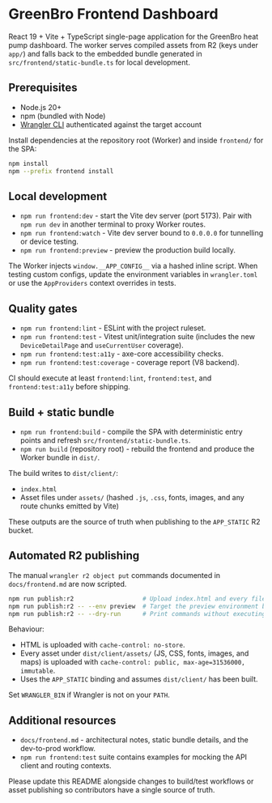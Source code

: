 # GreenBro Frontend Dashboard

React 19 + Vite + TypeScript single-page application for the GreenBro heat pump dashboard. The worker serves compiled assets from R2 (keys under `app/`) and falls back to the embedded bundle generated in `src/frontend/static-bundle.ts` for local development.

## Prerequisites

- Node.js 20+
- npm (bundled with Node)
- [Wrangler CLI](https://developers.cloudflare.com/workers/wrangler/install-and-update/) authenticated against the target account

Install dependencies at the repository root (Worker) and inside `frontend/` for the SPA:

```bash
npm install
npm --prefix frontend install
```

## Local development

- `npm run frontend:dev` - start the Vite dev server (port 5173). Pair with `npm run dev` in another terminal to proxy Worker routes.
- `npm run frontend:watch` - Vite dev server bound to `0.0.0.0` for tunnelling or device testing.
- `npm run frontend:preview` - preview the production build locally.

The Worker injects `window.__APP_CONFIG__` via a hashed inline script. When testing custom configs, update the environment variables in `wrangler.toml` or use the `AppProviders` context overrides in tests.

## Quality gates

- `npm run frontend:lint` - ESLint with the project ruleset.
- `npm run frontend:test` - Vitest unit/integration suite (includes the new `DeviceDetailPage` and `useCurrentUser` coverage).
- `npm run frontend:test:a11y` - axe-core accessibility checks.
- `npm run frontend:test:coverage` - coverage report (V8 backend).

CI should execute at least `frontend:lint`, `frontend:test`, and `frontend:test:a11y` before shipping.

## Build + static bundle

- `npm run frontend:build` - compile the SPA with deterministic entry points and refresh `src/frontend/static-bundle.ts`.
- `npm run build` (repository root) - rebuild the frontend and produce the Worker bundle in `dist/`.

The build writes to `dist/client/`:

- `index.html`
- Asset files under `assets/` (hashed `.js`, `.css`, fonts, images, and any route chunks emitted by Vite)

These outputs are the source of truth when publishing to the `APP_STATIC` R2 bucket.

## Automated R2 publishing

The manual `wrangler r2 object put` commands documented in `docs/frontend.md` are now scripted.

```bash
npm run publish:r2                   # Upload index.html and every file in dist/client/assets/
npm run publish:r2 -- --env preview  # Target the preview environment binding
npm run publish:r2 -- --dry-run      # Print commands without executing them
```

Behaviour:

- HTML is uploaded with `cache-control: no-store`.
- Every asset under `dist/client/assets/` (JS, CSS, fonts, images, and maps) is uploaded with `cache-control: public, max-age=31536000, immutable`.
- Uses the `APP_STATIC` binding and assumes `dist/client/` has been built.

Set `WRANGLER_BIN` if Wrangler is not on your `PATH`.

## Additional resources

- `docs/frontend.md` - architectural notes, static bundle details, and the dev-to-prod workflow.
- `npm run frontend:test` suite contains examples for mocking the API client and routing contexts.

Please update this README alongside changes to build/test workflows or asset publishing so contributors have a single source of truth.
